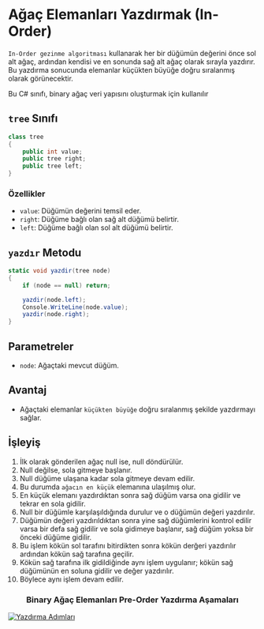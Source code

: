 # Ağaç Elemanları Yazdırmak (In-Order)
`In-Order gezinme algoritması` kullanarak her bir düğümün değerini önce sol alt ağaç, ardından kendisi ve en sonunda sağ alt ağaç olarak sırayla yazdırır. Bu yazdırma sonucunda elemanlar küçükten büyüğe doğru sıralanmış olarak görünecektir.


Bu C# sınıfı, binary ağaç veri yapısını oluşturmak için kullanılır
## `tree` Sınıfı

```csharp
class tree
{
    public int value;
    public tree right;
    public tree left;
}
```

### Özellikler

- `value`: Düğümün değerini temsil eder.
- `right`: Düğüme bağlı olan sağ alt düğümü belirtir.
- `left`: Düğüme bağlı olan sol alt düğümü belirtir.

## `yazdır` Metodu
```csharp
static void yazdir(tree node)
{
    if (node == null) return;

    yazdir(node.left);
    Console.WriteLine(node.value);
    yazdir(node.right);
}
```

## Parametreler

- `node`: Ağaçtaki mevcut düğüm.

## Avantaj

- Ağaçtaki elemanlar `küçükten büyüğe` doğru sıralanmış şekilde yazdırmayı sağlar.

## İşleyiş
1. İlk olarak gönderilen ağaç null ise, null döndürülür.
2. Null değilse, sola gitmeye başlanır.
3. Null düğüme ulaşana kadar sola gitmeye devam edilir.
4. Bu durumda `ağacın en küçük` elemanına ulaşılmış olur.
5. En küçük elemanı yazdırdıktan sonra sağ düğüm varsa ona gidilir ve tekrar en sola gidilir.
6. Null bir düğümle karşılaşıldığında durulur ve o düğümün değeri yazdırılır.
7. Düğümün değeri yazdırıldıktan sonra yine sağ düğümlerini kontrol edilir varsa bir defa sağ gidilir ve sola gidimeye başlanır, sağ düğüm yoksa bir önceki düğüme gidilir. 
8. Bu işlem kökün sol tarafını bitirdikten sonra kökün derğeri yazdırılır ardından kökün sağ tarafına geçilir.
9. Kökün sağ tarafına ilk gidildiğinde aynı işlem uygulanır; kökün sağ düğümünün en soluna gidilir ve değer yazdırılır.
10. Böylece aynı işlem devam edilir.

<div align="center">
    <h3>Binary Ağaç Elemanları Pre-Order Yazdırma Aşamaları</h3>
</div>

[![Yazdırma Adımları](https://github.com/yasir723/Agac-Elemanlari-Yazdirmak-Pre-Order-/assets/111686779/69b40cce-02df-45f7-8453-da0bc03731d7)](https://github.com/yasir723/Agac-Elemanlari-Yazdirmak-Pre-Order-/assets/111686779/69b40cce-02df-45f7-8453-da0bc03731d7)


